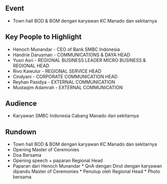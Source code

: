## Event
* Town hall BOD & BOM dengan karyawan KC Manado dan sekitarnya

## Key People to Highlight
* Henoch Munandar - CEO of Bank SMBC Indonesia
* Handrie Darusman - COMMUNICATIONS & DAYA HEAD
* Yusri Asri - REGIONAL BUSINESS LEADER MICRO BUSINESS & REGIONAL HEAD
* Rivo Kawulur - REGIONAL SERVICE HEAD
* Cindyani - CORPORATE COMMUNICATION HEAD
* Reyhan Pasidya - EXTERNAL COMMUNICATION
* Mustaqim Adamrah - EXTERNAL COMMUNICATION

## Audience
* Karyawan SMBC Indonesia Cabang Manado dan sekitarnya

## Rundown
* Town hall BOD & BOM dengan karyawan KC Manado dan sekitarnya
* Opening Master of Ceremonies
* Doa Bersama
* Opening speech + paparan Regional Head
* Paparan dari Henoch Munandar * QnA dengan Dirut dengan karyawan dipandu Master of Ceremonies * Penutup oleh Regional Head * Photo bersama